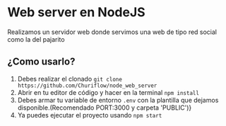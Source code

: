 # Web server en NodeJS 

Realizamos un servidor web donde servimos una web de tipo red social como la del pajarito

## ¿Como usarlo?

1. Debes realizar el clonado `git clone  https://github.com/Churiflow/node_web_server `
2. Abrir en tu editor de código y hacer en la terminal `npm install`
3. Debes armar tu variable de entorno `.env` con la plantilla que dejamos disponible.(Recomendado PORT:3000 y carpeta 'PUBLIC')}
4. Ya puedes ejecutar el proyecto usando `npm start`